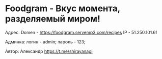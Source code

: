 # Foodgram - Вкус момента, разделяемый миром!

Адрес:
Domen - https://foodgram.servemp3.com/recipes
IP - 51.250.101.61

Админка:
логин - admin;
пароль - 123;

Автор: Александр https://t.me/shirayanagi